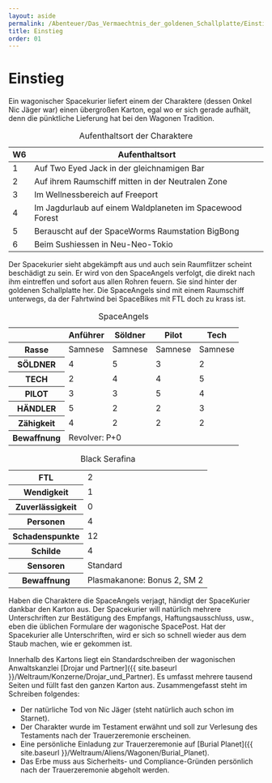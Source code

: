 ```yaml
---
layout: aside
permalink: /Abenteuer/Das_Vermaechtnis_der_goldenen_Schallplatte/Einstieg
title: Einstieg
order: 01
---
```


# Einstieg

Ein wagonischer Spacekurier liefert einem der Charaktere (dessen Onkel Nic Jäger war) einen übergroßen Karton, egal wo er sich gerade aufhält, denn die pünktliche Lieferung hat bei den Wagonen Tradition.

<table>
<caption>Aufenthaltsort der Charaktere</caption>
<thead>
<tr><th>W6</th><th>Aufenthaltsort</th></tr>
</thead>
<tbody>
<tr><td>1</td><td>Auf Two Eyed Jack in der gleichnamigen Bar</td></tr>
<tr><td>2</td><td>Auf ihrem Raumschiff mitten in der Neutralen Zone</td></tr>
<tr><td>3</td><td>Im Wellnessbereich auf Freeport</td></tr>
<tr><td>4</td><td>Im Jagdurlaub auf einem Waldplaneten im Spacewood Forest</td></tr>
<tr><td>5</td><td>Berauscht auf der SpaceWorms Raumstation BigBong</td></tr>
<tr><td>6</td><td>Beim Sushiessen in Neu-Neo-Tokio</td></tr>
</tbody>
</table>

Der Spacekurier sieht abgekämpft aus und auch sein Raumflitzer scheint beschädigt zu sein. Er wird von den SpaceAngels verfolgt, die direkt nach ihm eintreffen und sofort aus allen Rohren feuern. Sie sind hinter der goldenen Schallplatte her. Die SpaceAngels sind mit einem Raumschiff unterwegs, da der Fahrtwind bei SpaceBikes mit FTL doch zu krass ist.

<table>
<caption>SpaceAngels</caption>
<thead>
<tr><th> </th><th>Anführer</th><th>Söldner</th><th>Pilot</th><th>Tech</th></tr>
</thead>
<tbody>
<tr><th>Rasse</th><td>Samnese</td><td>Samnese</td><td>Samnese</td><td>Samnese</td></tr>
<tr><th>SÖLDNER</th><td>4</td><td>5</td><td>3</td><td>2</td></tr>
<tr><th>TECH</th><td>2</td><td>4</td><td>4</td><td>5</td></tr>
<tr><th>PILOT</th><td>3</td><td>3</td><td>5</td><td>4</td></tr>
<tr><th>HÄNDLER</th><td>5</td><td>2</td><td>2</td><td>3</td></tr>
<tr><th>Zähigkeit</th><td>4</td><td>2</td><td>2</td><td>2</td></tr>
<tr><th>Bewaffnung</th><td colspan="4">Revolver: P+0</td></tr>
</tbody>
</table>

<table data-type="raumschiff">
<caption>Black Serafina</caption>
<tbody>
<tr><th>FTL</th><td>2</td></tr>
<tr><th>Wendigkeit</th><td>1</td></tr>
<tr><th>Zuverlässigkeit</th><td>0</td></tr>
<tr><th>Personen</th><td>4</td></tr>
<tr><th>Schadenspunkte</th><td>12</td></tr>
<tr><th>Schilde</th><td>4</td></tr>
<tr><th>Sensoren</th><td>Standard</td></tr>
<tr><th>Bewaffnung</th><td>Plasmakanone: Bonus 2, SM 2</td></tr>
</tbody>
</table>

Haben die Charaktere die SpaceAngels verjagt, händigt der SpaceKurier dankbar den Karton aus. Der Spacekurier will natürlich mehrere Unterschriften zur Bestätigung des Empfangs, Haftungsausschluss, usw., eben die üblichen Formulare der wagonische SpacePost. Hat der Spacekurier alle Unterschriften, wird er sich so schnell wieder aus dem Staub machen, wie er gekommen ist.

Innerhalb des Kartons liegt ein Standardschreiben der wagonischen Anwaltskanzlei [Drojar und Partner]({{ site.baseurl }}/Weltraum/Konzerne/Drojar_und_Partner). Es umfasst mehrere tausend Seiten und füllt fast den ganzen Karton aus. Zusammengefasst steht im Schreiben folgendes:

- Der natürliche Tod von Nic Jäger (steht natürlich auch schon im Starnet).
- Der Charakter wurde im Testament erwähnt und soll zur Verlesung des Testaments nach der Trauerzeremonie erscheinen.
- Eine persönliche Einladung zur Trauerzeremonie auf [Burial Planet]({{ site.baseurl }}/Weltraum/Aliens/Wagonen/Burial_Planet).
- Das Erbe muss aus Sicherheits- und Compliance-Gründen persönlich nach der Trauerzeremonie abgeholt werden.

